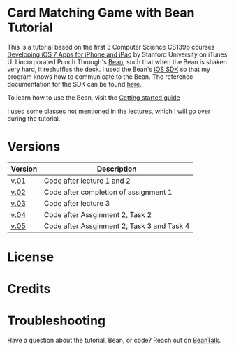 # Card Matching Game with Bean Tutorial

This is a tutorial based on the first 3 Computer Science CS139p courses [Developing iOS 7 Apps for iPhone and iPad](https://itunes.apple.com/us/course/developing-ios-7-apps-for/id733644550) by Stanford University on iTunes U. I incorporated Punch Through's [Bean](https://punchthrough.com/bean-from-wireframe), such that when the Bean is shaken very hard, it reshuffles the deck.  I used the Bean's [iOS SDK](https://github.com/PunchThrough/Bean-iOS-OSX-SDK) so that my program knows how to communicate to the Bean. The reference documentation for the SDK can be found [here](https://punchthrough.com/files/bean/sdk-docs/index.html).

To learn how to use the Bean, visit the [Getting started guide](https://www.punchthrough.com/bean/guides/getting-started/intro/)

I used some classes not mentioned in the lectures, which I will go over during the tutorial. 

# Versions
|  Version | Description |
|---|---|
|[v.01](https://github.com/nfarah86/Card-Matching-Game-with-Bean-Tutorial/releases/tag/v0.1)| Code after lecture 1 and 2  | 
|[v.02](https://github.com/nfarah86/Card-Matching-Game-with-Bean-Tutorial/releases/tag/v.02)| Code after completion of assignment 1
|[v.03](https://github.com/nfarah86/Card-Matching-Game-with-Bean-Tutorial/releases/tag/v.03)| Code after lecture 3 | 
|[v.04](https://github.com/nfarah86/Card-Matching-Game-with-Bean-Tutorial/releases/tag/v.04)| Code after Assginment 2, Task 2 | 
|[v.05](https://github.com/nfarah86/Card-Matching-Game-with-Bean-Tutorial/releases/tag/v.05)| Code after Assginment 2, Task 3 and Task 4 |


# License

# Credits

# Troubleshooting
Have a question about the tutorial, Bean, or code?  Reach out on [BeanTalk](beantalk.punchthrough.com).  